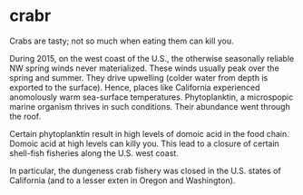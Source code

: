 # crabr
Crabs are tasty; not so much when eating them can kill you. 

During 2015, on the west coast of the U.S., the otherwise seasonally reliable NW spring winds never materialized. These winds usually peak over the spring and summer. They drive upwelling (colder water from depth is exported to the surface). Hence, places like California experienced anomolously warm sea-surface temperatures. Phytoplanktin, a microspopic marine organism thrives in such conditions. Their abundance went through the roof. 

Certain phytoplanktin result in high levels of domoic acid in the food chain. Domoic acid at high levels can killy you. This lead to a closure of certain shell-fish fisheries along the U.S. west coast. 

In particular, the dungeness crab fishery was closed in the U.S. states of California (and to a lesser exten in Oregon and Washington).
